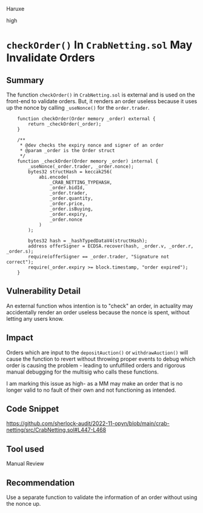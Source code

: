 Haruxe

high

# `checkOrder()` In `CrabNetting.sol` May Invalidate Orders

## Summary
The function `checkOrder()` in `CrabNetting.sol` is external and is used on the front-end to validate orders. But, it renders an order useless because it uses up the nonce by calling `_useNonce()` for the `order.trader`.
```solidity
    function checkOrder(Order memory _order) external {
        return _checkOrder(_order);
    }

    /**
     * @dev checks the expiry nonce and signer of an order
     * @param _order is the Order struct
     */
    function _checkOrder(Order memory _order) internal {
        _useNonce(_order.trader, _order.nonce);
        bytes32 structHash = keccak256(
            abi.encode(
                _CRAB_NETTING_TYPEHASH,
                _order.bidId,
                _order.trader,
                _order.quantity,
                _order.price,
                _order.isBuying,
                _order.expiry,
                _order.nonce
            )
        );

        bytes32 hash = _hashTypedDataV4(structHash);
        address offerSigner = ECDSA.recover(hash, _order.v, _order.r, _order.s);
        require(offerSigner == _order.trader, "Signature not correct");
        require(_order.expiry >= block.timestamp, "order expired");
    }
```
## Vulnerability Detail
An external function whos intention is to "check" an order, in actuality may accidentally render an order useless because the nonce is spent, without letting any users know.
## Impact
Orders which are input to the `depositAuction()` or `withdrawAuction()` will cause the function to revert without throwing proper events to debug which order is causing the problem - leading to unfulfilled orders and rigorous manual debugging for the multisig who calls these functions.

I am marking this issue as high- as a MM may make an order that is no longer valid to no fault of their own and not functioning as intended.
## Code Snippet
https://github.com/sherlock-audit/2022-11-opyn/blob/main/crab-netting/src/CrabNetting.sol#L447-L468
## Tool used

Manual Review

## Recommendation
Use a separate function to validate the information of an order without using the nonce up.